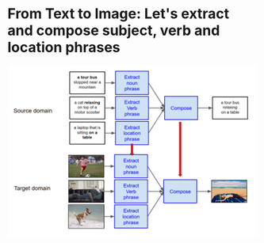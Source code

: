 # From Text to Image: Let's extract and compose subject, verb and location phrases

![](extract_compose_subject_verb_location_phrases.png?raw=true "X")
